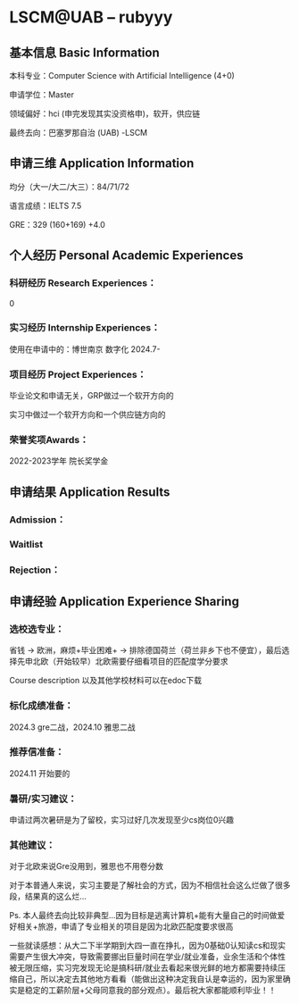 # LSCM@UAB – rubyyy

## 基本信息 Basic Information

本科专业：Computer Science with Artificial Intelligence (4+0)

申请学位：Master

领域偏好：hci (申完发现其实没资格申)，软开，供应链

最终去向：巴塞罗那自治 (UAB) -LSCM


## 申请三维 Application Information

均分（大一/大二/大三）：84/71/72

语言成绩：IELTS 7.5

GRE：329 (160+169) +4.0


## 个人经历 Personal Academic Experiences

### 科研经历 Research Experiences：

0

### 实习经历 Internship Experiences：

使用在申请中的：博世南京 数字化 2024.7-

### 项目经历 Project Experiences：

毕业论文和申请无关，GRP做过一个软开方向的

实习中做过一个软开方向和一个供应链方向的

### 荣誉奖项Awards：

2022-2023学年 院长奖学金

## 申请结果 Application Results

### Admission：

### Waitlist

### Rejection：



## 申请经验 Application Experience Sharing

### 选校选专业：

省钱 -> 欧洲，麻烦+毕业困难+ -> 排除德国荷兰（荷兰非乡下也不便宜），最后选择先申北欧（开始较早）北欧需要仔细看项目的匹配度学分要求

Course description 以及其他学校材料可以在edoc下载

### 标化成绩准备：

2024.3 gre二战，2024.10 雅思二战

### 推荐信准备：

2024.11 开始要的

### 暑研/实习建议：

申请过两次暑研是为了留校，实习过好几次发现至少cs岗位0兴趣

### 其他建议：

对于北欧来说Gre没用到，雅思也不用卷分数

对于本普通人来说，实习主要是了解社会的方式，因为不相信社会这么烂做了很多段，结果真的这么烂…

Ps. 本人最终去向比较非典型…因为目标是逃离计算机+能有大量自己的时间做爱好相关+旅游，申请了专业相关的项目是因为北欧匹配度要求很高

一些就读感想：从大二下半学期到大四一直在挣扎，因为0基础0认知读cs和现实需要产生很大冲突，导致需要挪出巨量时间在学业/就业准备，业余生活和个体性被无限压缩，实习完发现无论是搞科研/就业去看起来很光鲜的地方都需要持续压缩自己，所以决定去其他地方看看（能做出这种决定我自认是幸运的，因为家里确实是稳定的工薪阶层+父母同意我的部分观点）。最后祝大家都能顺利毕业！！